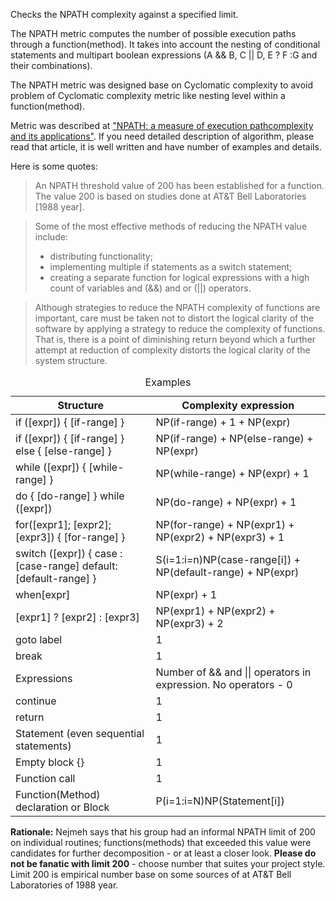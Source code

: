 <div>

Checks the NPATH complexity against a specified limit.

</div>

The NPATH metric computes the number of possible execution paths through
a function(method). It takes into account the nesting of conditional
statements and multipart boolean expressions (A && B, C || D, E ? F :G
and their combinations).

The NPATH metric was designed base on Cyclomatic complexity to avoid
problem of Cyclomatic complexity metric like nesting level within a
function(method).

Metric was described at ["NPATH: a measure of execution pathcomplexity
and its applications"](http://dl.acm.org/citation.cfm?id=42379). If you
need detailed description of algorithm, please read that article, it is
well written and have number of examples and details.

Here is some quotes:

> An NPATH threshold value of 200 has been established for a function.
> The value 200 is based on studies done at AT&T Bell Laboratories
> \[1988 year\].

> Some of the most effective methods of reducing the NPATH value
> include:
>
> - distributing functionality;
> - implementing multiple if statements as a switch statement;
> - creating a separate function for logical expressions with a high
>   count of variables and (&&) and or (||) operators.

> Although strategies to reduce the NPATH complexity of functions are
> important, care must be taken not to distort the logical clarity of
> the software by applying a strategy to reduce the complexity of
> functions. That is, there is a point of diminishing return beyond
> which a further attempt at reduction of complexity distorts the
> logical clarity of the system structure.

<div class="wrapper">

<table>
<caption>Examples</caption>
<thead>
<tr>
<th>Structure</th>
<th>Complexity expression</th>
</tr>
</thead>
<tbody>
<tr>
<td>if ([expr]) { [if-range] }</td>
<td>NP(if-range) + 1 + NP(expr)</td>
</tr>
<tr>
<td>if ([expr]) { [if-range] } else { [else-range] }</td>
<td>NP(if-range) + NP(else-range) + NP(expr)</td>
</tr>
<tr>
<td>while ([expr]) { [while-range] }</td>
<td>NP(while-range) + NP(expr) + 1</td>
</tr>
<tr>
<td>do { [do-range] } while ([expr])</td>
<td>NP(do-range) + NP(expr) + 1</td>
</tr>
<tr>
<td>for([expr1]; [expr2]; [expr3]) { [for-range] }</td>
<td>NP(for-range) + NP(expr1) + NP(expr2) + NP(expr3) + 1</td>
</tr>
<tr>
<td>switch ([expr]) { case : [case-range] default: [default-range]
}</td>
<td>S(i=1:i=n)NP(case-range[i]) + NP(default-range) + NP(expr)</td>
</tr>
<tr>
<td>when[expr]</td>
<td>NP(expr) + 1</td>
</tr>
<tr>
<td>[expr1] ? [expr2] : [expr3]</td>
<td>NP(expr1) + NP(expr2) + NP(expr3) + 2</td>
</tr>
<tr>
<td>goto label</td>
<td>1</td>
</tr>
<tr>
<td>break</td>
<td>1</td>
</tr>
<tr>
<td>Expressions</td>
<td>Number of &amp;&amp; and || operators in expression. No operators -
0</td>
</tr>
<tr>
<td>continue</td>
<td>1</td>
</tr>
<tr>
<td>return</td>
<td>1</td>
</tr>
<tr>
<td>Statement (even sequential statements)</td>
<td>1</td>
</tr>
<tr>
<td>Empty block {}</td>
<td>1</td>
</tr>
<tr>
<td>Function call</td>
<td>1</td>
</tr>
<tr>
<td>Function(Method) declaration or Block</td>
<td>P(i=1:i=N)NP(Statement[i])</td>
</tr>
</tbody>
</table>

</div>

**Rationale:** Nejmeh says that his group had an informal NPATH limit of
200 on individual routines; functions(methods) that exceeded this value
were candidates for further decomposition - or at least a closer look.
**Please do not be fanatic with limit 200** - choose number that suites
your project style. Limit 200 is empirical number base on some sources
of at AT&T Bell Laboratories of 1988 year.
